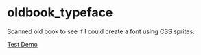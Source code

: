 # oldbook_typeface
Scanned old book to see if I could create a font using CSS sprites.

[Test Demo](http://herrwagner1680.github.io/oldbook_typeface/sprite.html)

